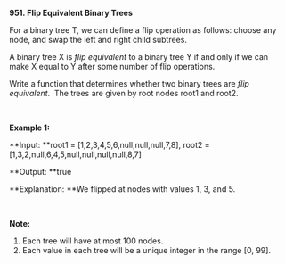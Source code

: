 **951. Flip Equivalent Binary Trees**

For a binary tree T, we can define a flip operation as follows: choose any node, and swap the left and right child subtrees.

A binary tree X is _flip equivalent_ to a binary tree Y if and only if we can make X equal to Y after some number of flip operations.

Write a function that determines whether two binary trees are _flip equivalent_.  The trees are given by root nodes root1 and root2.

 

**Example 1:**

**Input: **root1 = [1,2,3,4,5,6,null,null,null,7,8], root2 = [1,3,2,null,6,4,5,null,null,null,null,8,7]

**Output: **true

**Explanation: **We flipped at nodes with values 1, 3, and 5.

 

**Note:**

1. Each tree will have at most 100 nodes.
2. Each value in each tree will be a unique integer in the range [0, 99].
